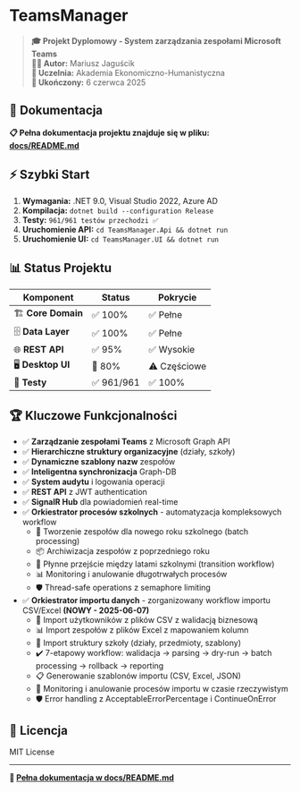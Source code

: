 # TeamsManager

> **🎓 Projekt Dyplomowy - System zarządzania zespołami Microsoft Teams**  
> **👨‍💻 Autor:** Mariusz Jaguścik  
> **🏫 Uczelnia:** Akademia Ekonomiczno-Humanistyczna  
> **📅 Ukończony:** 6 czerwca 2025  

## 📖 Dokumentacja

**📋 Pełna dokumentacja projektu znajduje się w pliku:**  
**[docs/README.md](docs/README.md)**

## ⚡ Szybki Start

1. **Wymagania:** .NET 9.0, Visual Studio 2022, Azure AD
2. **Kompilacja:** `dotnet build --configuration Release`
3. **Testy:** `961/961 testów przechodzi ✅`
4. **Uruchomienie API:** `cd TeamsManager.Api && dotnet run`
5. **Uruchomienie UI:** `cd TeamsManager.UI && dotnet run`

## 📊 Status Projektu

| Komponent | Status | Pokrycie |
|-----------|--------|----------|
| 🏗️ **Core Domain** | ✅ 100% | ✅ Pełne |
| 🗄️ **Data Layer** | ✅ 100% | ✅ Pełne |
| 🌐 **REST API** | ✅ 95% | ✅ Wysokie |
| 🖥️ **Desktop UI** | 🔄 80% | ⚠️ Częściowe |
| 🧪 **Testy** | ✅ 961/961 | ✅ 100% |

## 🏆 Kluczowe Funkcjonalności

- ✅ **Zarządzanie zespołami Teams** z Microsoft Graph API
- ✅ **Hierarchiczne struktury organizacyjne** (działy, szkoły)
- ✅ **Dynamiczne szablony nazw** zespołów
- ✅ **Inteligentna synchronizacja** Graph-DB
- ✅ **System audytu** i logowania operacji
- ✅ **REST API** z JWT authentication
- ✅ **SignalR Hub** dla powiadomień real-time
- ✅ **Orkiestrator procesów szkolnych** - automatyzacja kompleksowych workflow
  - 🔄 Tworzenie zespołów dla nowego roku szkolnego (batch processing)
  - 📦 Archiwizacja zespołów z poprzedniego roku 
  - 🔀 Płynne przejście między latami szkolnymi (transition workflow)
  - 📊 Monitoring i anulowanie długotrwałych procesów
  - 🛡️ Thread-safe operations z semaphore limiting
- ✅ **Orkiestrator importu danych** - zorganizowany workflow importu CSV/Excel **(NOWY - 2025-06-07)**
  - 📂 Import użytkowników z plików CSV z walidacją biznesową
  - 📊 Import zespołów z plików Excel z mapowaniem kolumn
  - 🏫 Import struktury szkoły (działy, przedmioty, szablony)
  - ✔️ 7-etapowy workflow: walidacja → parsing → dry-run → batch processing → rollback → reporting
  - 📋 Generowanie szablonów importu (CSV, Excel, JSON)
  - 🎯 Monitoring i anulowanie procesów importu w czasie rzeczywistym
  - 🛡️ Error handling z AcceptableErrorPercentage i ContinueOnError

## 📄 Licencja

MIT License

---

**🔗 [Pełna dokumentacja w docs/README.md](docs/README.md)**
